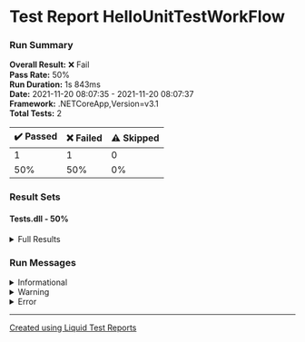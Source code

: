 ﻿
# Test Report HelloUnitTestWorkFlow
### Run Summary

<p>
<strong>Overall Result:</strong> ❌ Fail <br />
<strong>Pass Rate:</strong> 50% <br />
<strong>Run Duration:</strong> 1s 843ms <br />
<strong>Date:</strong> 2021-11-20 08:07:35 - 2021-11-20 08:07:37 <br />
<strong>Framework:</strong> .NETCoreApp,Version=v3.1 <br />
<strong>Total Tests:</strong> 2 <br />
</p>

<table>
<thead>
<tr>
<th>✔️ Passed</th>
<th>❌ Failed</th>
<th>⚠️ Skipped</th>
</tr>
</thead>
<tbody>
<tr>
<td>1</td>
<td>1</td>
<td>0</td>
</tr>
<tr>
<td>50%</td>
<td>50%</td>
<td>0%</td>
</tr>
</tbody>
</table>

### Result Sets
#### Tests.dll - 50%
<details>
<summary>Full Results</summary>
<table>
<thead>
<tr>
<th>Result</th>
<th>Test</th>
<th>Duration</th>
</tr>
</thead>
<tr>
<td> ✔️ Passed </td>
<td>Tests.UnitTestMathHelper.TestSummation</td>
<td>4ms</td>
</tr>
<tr>
<td> ❌ Failed </td>
<td>Tests.UnitTestMathHelper.TestSubtraction<blockquote><details>
<summary>Error</summary>
<strong>Message:</strong>
<pre><code>Assert.Equal() Failure
Expected: 3
Actual:   70</code></pre>
<strong>Stack Trace:</strong>
<pre><code>   at Tests.UnitTestMathHelper.TestSubtraction() in /home/runner/work/playground-csharp-xunit-github-action/playground-csharp-xunit-github-action/HelloUnitTestWorkFlow/Tests/UnitTestMathHelper.cs:line 19</code></pre>
</details></blockquote>
</td>
<td>2ms</td>
</tr>
</tbody>
</table>
</details>

### Run Messages
<details>
<summary>Informational</summary>
<pre><code>
[xUnit.net 00:00:00.00] xUnit.net VSTest Adapter v2.4.3+1b45f5407b (64-bit .NET Core 3.1.1)
[xUnit.net 00:00:00.32]   Discovering: Tests
[xUnit.net 00:00:00.38]   Discovered:  Tests
[xUnit.net 00:00:00.38]   Starting:    Tests
[xUnit.net 00:00:00.47]       Assert.Equal() Failure
[xUnit.net 00:00:00.47]       Expected: 3
[xUnit.net 00:00:00.47]       Actual:   70
[xUnit.net 00:00:00.47]       Stack Trace:
[xUnit.net 00:00:00.47]         /home/runner/work/playground-csharp-xunit-github-action/playground-csharp-xunit-github-action/HelloUnitTestWorkFlow/Tests/UnitTestMathHelper.cs(19,0): at Tests.UnitTestMathHelper.TestSubtraction()
[xUnit.net 00:00:00.47]   Finished:    Tests
</code></pre>
</details>

<details>
<summary>Warning</summary>
<pre><code>
</code></pre>
</details>

<details>
<summary>Error</summary>
<pre><code>
[xUnit.net 00:00:00.46]     Tests.UnitTestMathHelper.TestSubtraction [FAIL]
</code></pre>
</details>



----

[Created using Liquid Test Reports](https://github.com/kurtmkurtm/LiquidTestReports)